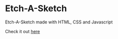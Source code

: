 # Etch-A-Sketch

Etch-A-Sketch made with HTML, CSS and Javascript

Check it out [here](https://devon-mcgrath-github.github.io/etch-a-sketch/)